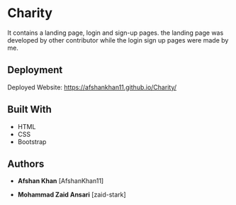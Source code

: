 # Charity

It contains a landing page, login and sign-up pages. the landing page was developed by other contributor while the login sign up pages were made by me.

## Deployment

Deployed Website: https://afshankhan11.github.io/Charity/


## Built With

  * HTML
  * CSS
  * Bootstrap
  

## Authors

  - **Afshan Khan**
    [AfshanKhan11] 
  
  - **Mohammad Zaid Ansari**
    [zaid-stark]
  
